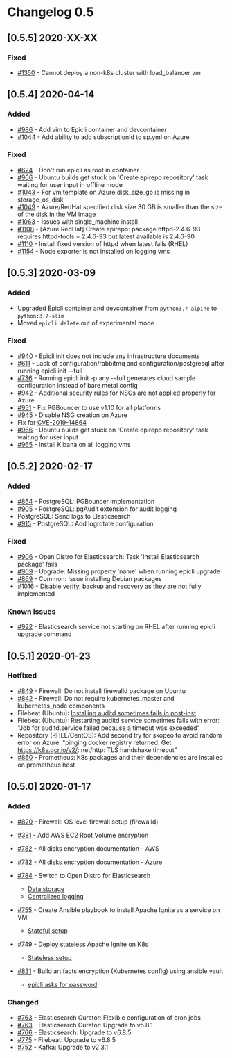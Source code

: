 # Changelog 0.5

## [0.5.5] 2020-XX-XX

### Fixed

- [#1350](https://github.com/epiphany-platform/epiphany/issues/1350) - Cannot deploy a non-k8s cluster with load\_balancer vm

## [0.5.4] 2020-04-14

### Added

- [#986](https://github.com/epiphany-platform/epiphany/issues/986) - Add vim to Epicli container and devcontainer
- [#1044](https://github.com/epiphany-platform/epiphany/issues/1044) - Add ability to add subscriptionId to sp.yml on Azure

### Fixed

- [#624](https://github.com/epiphany-platform/epiphany/issues/624) - Don't run epicli as root in container
- [#966](https://github.com/epiphany-platform/epiphany/issues/966) - Ubuntu builds get stuck on 'Create epirepo repository' task waiting for user input in offline mode
- [#1043](https://github.com/epiphany-platform/epiphany/issues/1043) - For vm template on Azure disk_size_gb is missing in storage_os_disk
- [#1049](https://github.com/epiphany-platform/epiphany/issues/1049) - Azure/RedHat specified disk size 30 GB is smaller than the size of the disk in the VM image
- [#1063](https://github.com/epiphany-platform/epiphany/issues/1063) - Issues with single_machine install
- [#1108](https://github.com/epiphany-platform/epiphany/issues/1108) - [Azure RedHat] Create epirepo: package httpd-2.4.6-93 requires httpd-tools = 2.4.6-93 but latest available is 2.4.6-90
- [#1110](https://github.com/epiphany-platform/epiphany/issues/1110) - Install fixed version of httpd when latest fails (RHEL)
- [#1154](https://github.com/epiphany-platform/epiphany/issues/1154) - Node exporter is not installed on logging vms

## [0.5.3] 2020-03-09

### Added

- Upgraded Epicli container and devcontainer from `python3.7-alpine` to `python:3.7-slim`
- Moved `epicli delete` out of experimental mode

### Fixed

- [#940](https://github.com/epiphany-platform/epiphany/issues/940) - Epicli init does not include any infrastructure documents
- [#611](https://github.com/epiphany-platform/epiphany/issues/611) - Lack of configuration/rabbitmq and configuration/postgresql after running epicli init --full
- [#736](https://github.com/epiphany-platform/epiphany/issues/736) - Running epicli init -p any --full generates cloud sample configuration instead of bare metal config
- [#942](https://github.com/epiphany-platform/epiphany/issues/942) - Additional security rules for NSGs are not applied properly for Azure
- [#951](https://github.com/epiphany-platform/epiphany/issues/951) - Fix PGBouncer to use v1.10 for all platforms
- [#945](https://github.com/epiphany-platform/epiphany/issues/945) - Disable NSG creation on Azure
- Fix for [CVE-2019-14864](https://cve.mitre.org/cgi-bin/cvename.cgi?name=CVE-2019-14864)
- [#966](https://github.com/epiphany-platform/epiphany/issues/966) - Ubuntu builds get stuck on 'Create epirepo repository' task waiting for user input
- [#965](https://github.com/epiphany-platform/epiphany/issues/965) - Install Kibana on all logging vms

## [0.5.2] 2020-02-17

### Added

- [#854](https://github.com/epiphany-platform/epiphany/issues/854) - PostgreSQL: PGBouncer implementation
- [#905](https://github.com/epiphany-platform/epiphany/pull/905) - PostgreSQL: pgAudit extension for audit logging
- PostgreSQL: Send logs to Elasticsearch
- [#915](https://github.com/epiphany-platform/epiphany/pull/915) - PostgreSQL: Add logrotate configuration

### Fixed

- [#906](https://github.com/epiphany-platform/epiphany/issues/906) - Open Distro for Elasticsearch: Task 'Install Elasticsearch package' fails
- [#909](https://github.com/epiphany-platform/epiphany/issues/909) - Upgrade: Missing property 'name' when running epicli upgrade
- [#869](https://github.com/epiphany-platform/epiphany/issues/869) - Common: Issue installing Debian packages
- [#1016](https://github.com/epiphany-platform/epiphany/issues/1016) - Disable verify, backup and recovery as they are not fully implemented

### Known issues

- [#922](https://github.com/epiphany-platform/epiphany/issues/922) - Elasticsearch service not starting on RHEL after running epicli upgrade command

## [0.5.1] 2020-01-23

### Hotfixed

- [#849](https://github.com/epiphany-platform/epiphany/issues/849) - Firewall: Do not install firewalld package on Ubuntu
- [#842](https://github.com/epiphany-platform/epiphany/issues/842) - Firewall: Do not require kubernetes_master and kubernetes_node components
- Filebeat (Ubuntu): [Installing auditd sometimes fails in post-inst](https://bugs.launchpad.net/ubuntu/+source/auditd/+bug/1848330)
- Filebeat (Ubuntu): Restarting auditd service sometimes fails with error: "Job for auditd.service failed because a timeout was exceeded"
- Repository (RHEL/CentOS): Add second try for skopeo to avoid random error on Azure: "pinging docker registry returned: Get https://k8s.gcr.io/v2/: net/http: TLS handshake timeout"
- [#860](https://github.com/epiphany-platform/epiphany/issues/860) - Prometheus: K8s packages and their dependencies are installed on prometheus host

## [0.5.0] 2020-01-17

### Added

- [#820](https://github.com/epiphany-platform/epiphany/pull/820) - Firewall: OS level firewall setup (firewalld)
- [#381](https://github.com/epiphany-platform/epiphany/issues/381) - Add AWS EC2 Root Volume encryption
- [#782](https://github.com/epiphany-platform/epiphany/issues/781) - All disks encryption documentation - AWS
- [#782](https://github.com/epiphany-platform/epiphany/issues/782) - All disks encryption documentation - Azure
- [#784](https://github.com/epiphany-platform/epiphany/issues/784) - Switch to Open Distro for Elasticsearch
  - [Data storage](/docs/home/howto/DATABASES.md#how-to-start-working-with-opendistro-for-elasticsearch)
  - [Centralized logging](/docs/home/howto/LOGGING.md#centralized-logging-setup)

- [#755](https://github.com/epiphany-platform/epiphany/issues/755) - Create Ansible playbook to install Apache Ignite as a service on VM
  - [Stateful setup](/docs/home/howto/DATABASES.md#how-to-start-working-with-apache-ignite-stateful-setup)
- [#749](https://github.com/epiphany-platform/epiphany/issues/749) - Deploy stateless Apache Ignite on K8s
  - [Stateless setup](/docs/home/howto/DATABASES.md#how-to-start-working-with-apache-ignite-stateless-setup)
- [#831](https://github.com/epiphany-platform/epiphany/issues/831) - Build artifacts encryption (Kubernetes config) using ansible vault
  - [epicli asks for password](/docs/home/howto/SECURITY.md#how-to-run-epicli-with-password)

### Changed

- [#763](https://github.com/epiphany-platform/epiphany/pull/763) - Elasticsearch Curator: Flexible configuration of cron jobs
- [#763](https://github.com/epiphany-platform/epiphany/pull/763) - Elasticsearch Curator: Upgrade to v5.8.1
- [#766](https://github.com/epiphany-platform/epiphany/issues/766) - Elasticsearch: Upgrade to v6.8.5
- [#775](https://github.com/epiphany-platform/epiphany/issues/775) - Filebeat: Upgrade to v6.8.5
- [#752](https://github.com/epiphany-platform/epiphany/pull/752) - Kafka: Upgrade to v2.3.1
